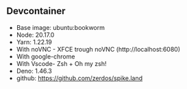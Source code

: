 ## Devcontainer

- Base image: ubuntu:bookworm
- Node: 20.17.0
- Yarn: 1.22.19
- With noVNC - XFCE trough noVNC (http://localhost:6080)
- With google-chrome
- With Vscode- Zsh + Oh my zsh!
- Deno: 1.46.3
- github: https://github.com/zerdos/spike.land
